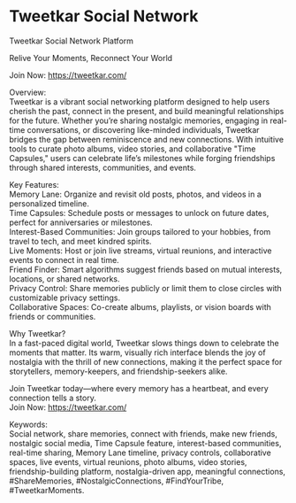 # Tweetkar Social Network

Tweetkar Social Network Platform 

Relive Your Moments, Reconnect Your World

Join Now: https://tweetkar.com/

Overview:  
Tweetkar is a vibrant social networking platform designed to help users cherish the past, connect in the present, and build meaningful relationships for the future. Whether you’re sharing nostalgic memories, engaging in real-time conversations, or discovering like-minded individuals, Tweetkar bridges the gap between reminiscence and new connections. With intuitive tools to curate photo albums, video stories, and collaborative "Time Capsules," users can celebrate life’s milestones while forging friendships through shared interests, communities, and events.  

Key Features:  
Memory Lane: Organize and revisit old posts, photos, and videos in a personalized timeline.  
Time Capsules: Schedule posts or messages to unlock on future dates, perfect for anniversaries or milestones.  
Interest-Based Communities: Join groups tailored to your hobbies, from travel to tech, and meet kindred spirits.  
Live Moments: Host or join live streams, virtual reunions, and interactive events to connect in real time.  
Friend Finder: Smart algorithms suggest friends based on mutual interests, locations, or shared networks.  
Privacy Control: Share memories publicly or limit them to close circles with customizable privacy settings.  
Collaborative Spaces: Co-create albums, playlists, or vision boards with friends or communities.  

Why Tweetkar?  
In a fast-paced digital world, Tweetkar slows things down to celebrate the moments that matter. Its warm, visually rich interface blends the joy of nostalgia with the thrill of new connections, making it the perfect space for storytellers, memory-keepers, and friendship-seekers alike.  

Join Tweetkar today—where every memory has a heartbeat, and every connection tells a story.  
Join Now: https://tweetkar.com/

 

Keywords:  
Social network, share memories, connect with friends, make new friends, nostalgic social media, Time Capsule feature, interest-based communities, real-time sharing, Memory Lane timeline, privacy controls, collaborative spaces, live events, virtual reunions, photo albums, video stories, friendship-building platform, nostalgia-driven app, meaningful connections, #ShareMemories, #NostalgicConnections, #FindYourTribe, #TweetkarMoments.  
